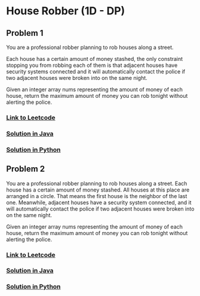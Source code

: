 # House Robber (1D - DP)

## Problem 1

You are a professional robber planning to rob houses along a street.

Each house has a certain amount of money stashed, the only constraint stopping you from robbing each of them is that adjacent houses have security systems connected and it will automatically contact the police if two adjacent houses were broken into on the same night.

Given an integer array nums representing the amount of money of each house, return the maximum amount of money you can rob tonight without alerting the police.

### [Link to Leetcode](https://leetcode.com/problems/house-robber/)
### [Solution in Java](Solution.java#L5)
### [Solution in Python](solution.py#L4)


## Problem 2

You are a professional robber planning to rob houses along a street. Each house has a certain amount of money stashed. All houses at this place are arranged in a circle. That means the first house is the neighbor of the last one. Meanwhile, adjacent houses have a security system connected, and it will automatically contact the police if two adjacent houses were broken into on the same night.

Given an integer array nums representing the amount of money of each house, return the maximum amount of money you can rob tonight without alerting the police.

### [Link to Leetcode](https://leetcode.com/problems/house-robber-ii/)
### [Solution in Java](Solution.java#L22)
### [Solution in Python](solution.py#L19)


